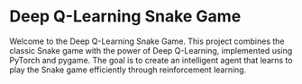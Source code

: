 <h1>Deep Q-Learning Snake Game</h1>
Welcome to the Deep Q-Learning Snake Game. This project combines the classic Snake game with the power of Deep Q-Learning, implemented using PyTorch and pygame. The goal is to create an intelligent agent that learns to play the Snake game efficiently through reinforcement learning.
